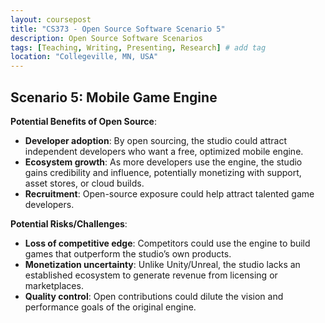 ```yaml
---
layout: coursepost
title: "CS373 - Open Source Software Scenario 5"
description: Open Source Software Scenarios
tags: [Teaching, Writing, Presenting, Research] # add tag
location: "Collegeville, MN, USA"
---
```


## Scenario 5: Mobile Game Engine


**Potential Benefits of Open Source**:
- **Developer adoption**: By open sourcing, the studio could attract independent developers who want a free, optimized mobile engine.
- **Ecosystem growth**: As more developers use the engine, the studio gains credibility and influence, potentially monetizing with support, asset stores, or cloud builds.
- **Recruitment**: Open-source exposure could help attract talented game developers.

**Potential Risks/Challenges**:
- **Loss of competitive edge**: Competitors could use the engine to build games that outperform the studio’s own products.
- **Monetization uncertainty**: Unlike Unity/Unreal, the studio lacks an established ecosystem to generate revenue from licensing or marketplaces.
- **Quality control**: Open contributions could dilute the vision and performance goals of the original engine.

